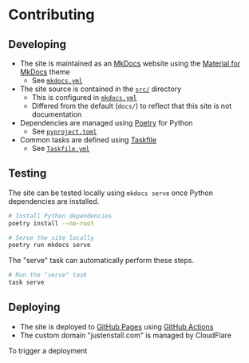 # Contributing

## Developing

- The site is maintained as an [MkDocs] website using the [Material for MkDocs] theme
  - See [`mkdocs.yml`](./mkdocs.yml)
- The site source is contained in the [`src/`](./src/) directory
  - This is configured in [`mkdocs.yml`](./mkdocs.yml)
  - Differed from the default (`docs/`) to reflect that this site is not documentation
- Dependencies are managed using [Poetry] for Python
  - See [`pyproject.toml`](./pyproject.toml)
- Common tasks are defined using [Taskfile](https://taskfile.dev/)
  - See [`Taskfile.yml`](./Taskfile.yml)

## Testing

The site can be tested locally using `mkdocs serve` once Python dependencies are installed.

```sh
# Install Python dependencies
poetry install --no-root

# Serve the site locally
poetry run mkdocs serve
```

The "serve" task can automatically perform these steps.

```sh
# Run the "serve" task
task serve
```

## Deploying

<!-- The site is deployed to a CloudFlare-managed domain using [CloudFlare Pages](https://developers.cloudflare.com/pages/). The guide [Deploy an MkDocs site to CloudFlare Pages](https://developers.cloudflare.com/pages/framework-guides/deploy-an-mkdocs-site/) was useful for setting this deployment up. -->

- The site is deployed to [GitHub Pages] using [GitHub Actions]
- The custom domain "justenstall.com" is managed by CloudFlare

To trigger a deployment

[MkDocs]: <https://www.mkdocs.org/> "MkDocs"
[Material for MkDocs]: <https://squidfunk.github.io/mkdocs-material/> "Material for MkDocs"
[Poetry]: <https://python-poetry.org/> "Poetry"
[GitHub Pages]: <https://docs.github.com/en/pages> "GitHub Pages"
[GitHub Actions]: <https://docs.github.com/en/actions> "GitHub Actions"
